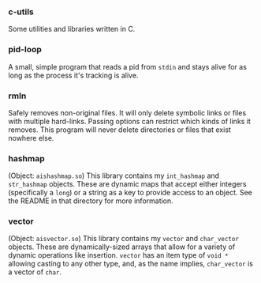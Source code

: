 ### c-utils
Some utilities and libraries written in C.

### pid-loop
A small, simple program that reads a pid from `stdin` and stays alive for as long as the process it's tracking
is alive.

### rmln
Safely removes non-original files. It will only delete symbolic links or files with multiple hard-links. Passing
options can restrict which kinds of links it removes. This program will never delete directories or files that exist nowhere else.

### hashmap
(Object: `aishashmap.so`)
This library contains my `int_hashmap` and `str_hashmap` objects. These are dynamic maps that accept either
integers (specifically a `long`) or a string as a key to provide access to an object. See the README in that
directory for more information.

### vector
(Object: `aisvector.so`)
This library contains my `vector` and `char_vector` objects. These are dynamically-sized arrays that allow for
a variety of dynamic operations like insertion. `vector` has an item type of `void *` allowing casting to any
other type, and, as the name implies, `char_vector` is a vector of `char`.

